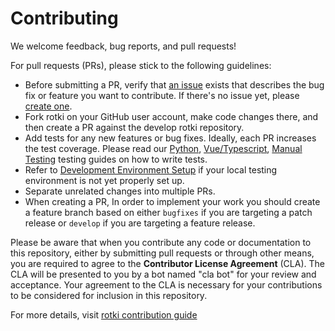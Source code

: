 # Contributing

We welcome feedback, bug reports, and pull requests!

For pull requests (PRs), please stick to the following guidelines:

* Before submitting a PR, verify that [an issue](https://github.com/rotki/rotki/issues) exists that describes the bug fix or feature you want to contribute. If there's no issue yet, please [create one](https://github.com/rotki/rotki/issues/new/choose).
* Fork rotki on your GitHub user account, make code changes there, and then create a PR against the develop rotki repository.
* Add tests for any new features or bug fixes. Ideally, each PR increases the test coverage. Please read our [Python](https://docs.rotki.com/contribution-guides/python-testing.html#python-code-testing), [Vue/Typescript](https://docs.rotki.com/contribution-guides/vue-typescript-testing.html), [Manual Testing](https://docs.rotki.com/contribution-guides/manual-testing.html) testing guides on how to write tests.
* Refer to [Development Environment Setup](https://docs.rotki.com/requirement-and-installation) if your local testing environment is not yet properly set up.
* Separate unrelated changes into multiple PRs.
* When creating a PR,
  In order to implement your work you should create a feature branch based on either `bugfixes` if you are targeting a patch release or `develop` if you are targeting a feature release.



Please be aware that when you contribute any code or documentation to this repository, either by submitting pull requests or through other means, you are required to agree to the **Contributor License Agreement** (CLA). The CLA will be presented to you by a bot named "cla bot" for your review and acceptance. Your agreement to the CLA is necessary for your contributions to be considered for inclusion in this repository.

For more details, visit [rotki contribution guide](https://docs.rotki.com/contribution-guides)



